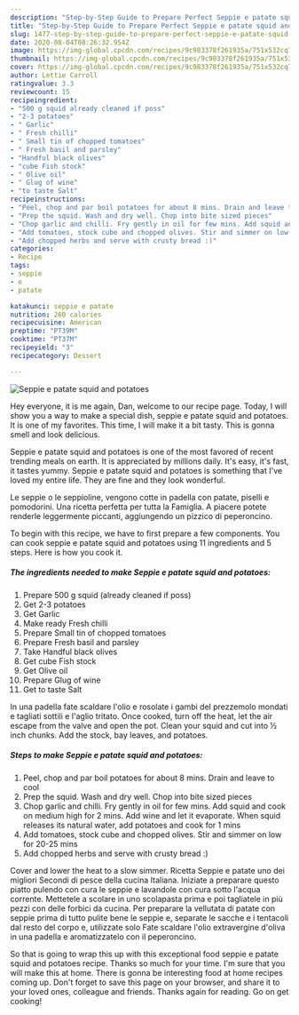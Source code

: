 ```yaml
---
description: "Step-by-Step Guide to Prepare Perfect Seppie e patate squid and potatoes"
title: "Step-by-Step Guide to Prepare Perfect Seppie e patate squid and potatoes"
slug: 1477-step-by-step-guide-to-prepare-perfect-seppie-e-patate-squid-and-potatoes
date: 2020-08-04T08:26:32.954Z
image: https://img-global.cpcdn.com/recipes/9c983378f261935a/751x532cq70/seppie-e-patate-squid-and-potatoes-recipe-main-photo.jpg
thumbnail: https://img-global.cpcdn.com/recipes/9c983378f261935a/751x532cq70/seppie-e-patate-squid-and-potatoes-recipe-main-photo.jpg
cover: https://img-global.cpcdn.com/recipes/9c983378f261935a/751x532cq70/seppie-e-patate-squid-and-potatoes-recipe-main-photo.jpg
author: Lettie Carroll
ratingvalue: 3.3
reviewcount: 15
recipeingredient:
- "500 g squid already cleaned if poss"
- "2-3 potatoes"
- " Garlic"
- " Fresh chilli"
- " Small tin of chopped tomatoes"
- " Fresh basil and parsley"
- "Handful black olives"
- "cube Fish stock"
- " Olive oil"
- " Glug of wine"
- "to taste Salt"
recipeinstructions:
- "Peel, chop and par boil potatoes for about 8 mins. Drain and leave to cool"
- "Prep the squid. Wash and dry well. Chop into bite sized pieces"
- "Chop garlic and chilli. Fry gently in oil for few mins. Add squid and cook on medium high for 2 mins. Add wine and let it evaporate. When squid releases its natural water, add potatoes and cook for 1 mins"
- "Add tomatoes, stock cube and chopped olives. Stir and simmer on low for 20-25 mins"
- "Add chopped herbs and serve with crusty bread :)"
categories:
- Recipe
tags:
- seppie
- e
- patate

katakunci: seppie e patate 
nutrition: 260 calories
recipecuisine: American
preptime: "PT39M"
cooktime: "PT37M"
recipeyield: "3"
recipecategory: Dessert

---
```



![Seppie e patate squid and potatoes](https://img-global.cpcdn.com/recipes/9c983378f261935a/751x532cq70/seppie-e-patate-squid-and-potatoes-recipe-main-photo.jpg)

Hey everyone, it is me again, Dan, welcome to our recipe page. Today, I will show you a way to make a special dish, seppie e patate squid and potatoes. It is one of my favorites. This time, I will make it a bit tasty. This is gonna smell and look delicious.

Seppie e patate squid and potatoes is one of the most favored of recent trending meals on earth. It is appreciated by millions daily. It's easy, it's fast, it tastes yummy. Seppie e patate squid and potatoes is something that I've loved my entire life. They are fine and they look wonderful.

Le seppie o le seppioline, vengono cotte in padella con patate, piselli e pomodorini. Una ricetta perfetta per tutta la Famiglia. A piacere potete renderle leggermente piccanti, aggiungendo un pizzico di peperoncino.


To begin with this recipe, we have to first prepare a few components. You can cook seppie e patate squid and potatoes using 11 ingredients and 5 steps. Here is how you cook it.

<!--inarticleads1-->

##### The ingredients needed to make Seppie e patate squid and potatoes:

1. Prepare 500 g squid (already cleaned if poss)
1. Get 2-3 potatoes
1. Get  Garlic
1. Make ready  Fresh chilli
1. Prepare  Small tin of chopped tomatoes
1. Prepare  Fresh basil and parsley
1. Take Handful black olives
1. Get cube Fish stock
1. Get  Olive oil
1. Prepare  Glug of wine
1. Get to taste Salt


In una padella fate scaldare l&#39;olio e rosolate i gambi del prezzemolo mondati e tagliati sottili e l&#39;aglio tritato. Once cooked, turn off the heat, let the air escape from the valve and open the pot. Clean your squid and cut into ½ inch chunks. Add the stock, bay leaves, and potatoes. 

<!--inarticleads2-->

##### Steps to make Seppie e patate squid and potatoes:

1. Peel, chop and par boil potatoes for about 8 mins. Drain and leave to cool
1. Prep the squid. Wash and dry well. Chop into bite sized pieces
1. Chop garlic and chilli. Fry gently in oil for few mins. Add squid and cook on medium high for 2 mins. Add wine and let it evaporate. When squid releases its natural water, add potatoes and cook for 1 mins
1. Add tomatoes, stock cube and chopped olives. Stir and simmer on low for 20-25 mins
1. Add chopped herbs and serve with crusty bread :)


Cover and lower the heat to a slow simmer. Ricetta Seppie e patate uno dei migliori Secondi di pesce della cucina Italiana. Iniziate a preparare questo piatto pulendo con cura le seppie e lavandole con cura sotto l&#39;acqua corrente. Mettetele a scolare in uno scolapasta prima e poi tagliatele in più pezzi con delle forbici da cucina. Per preparare la vellutata di patate con seppie prima di tutto pulite bene le seppie e, separate le sacche e i tentacoli dal resto del corpo e, utilizzate solo Fate scaldare l&#39;olio extravergine d&#39;oliva in una padella e aromatizzatelo con il peperoncino. 

So that is going to wrap this up with this exceptional food seppie e patate squid and potatoes recipe. Thanks so much for your time. I'm sure that you will make this at home. There is gonna be interesting food at home recipes coming up. Don't forget to save this page on your browser, and share it to your loved ones, colleague and friends. Thanks again for reading. Go on get cooking!
